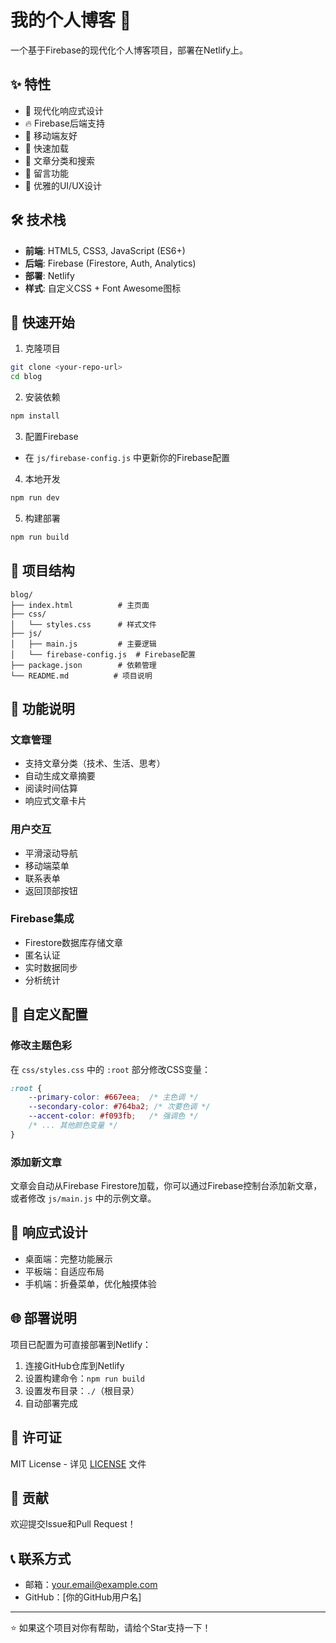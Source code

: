 # 我的个人博客 🎉

一个基于Firebase的现代化个人博客项目，部署在Netlify上。

## ✨ 特性

- 🎨 现代化响应式设计
- 🔥 Firebase后端支持
- 📱 移动端友好
- 🚀 快速加载
- 📝 文章分类和搜索
- 💬 留言功能
- 🌙 优雅的UI/UX设计

## 🛠️ 技术栈

- **前端**: HTML5, CSS3, JavaScript (ES6+)
- **后端**: Firebase (Firestore, Auth, Analytics)
- **部署**: Netlify
- **样式**: 自定义CSS + Font Awesome图标

## 🚀 快速开始

1. 克隆项目
```bash
git clone <your-repo-url>
cd blog
```

2. 安装依赖
```bash
npm install
```

3. 配置Firebase
- 在 `js/firebase-config.js` 中更新你的Firebase配置

4. 本地开发
```bash
npm run dev
```

5. 构建部署
```bash
npm run build
```

## 📁 项目结构

```
blog/
├── index.html          # 主页面
├── css/
│   └── styles.css      # 样式文件
├── js/
│   ├── main.js         # 主要逻辑
│   └── firebase-config.js  # Firebase配置
├── package.json        # 依赖管理
└── README.md          # 项目说明
```

## 🎯 功能说明

### 文章管理
- 支持文章分类（技术、生活、思考）
- 自动生成文章摘要
- 阅读时间估算
- 响应式文章卡片

### 用户交互
- 平滑滚动导航
- 移动端菜单
- 联系表单
- 返回顶部按钮

### Firebase集成
- Firestore数据库存储文章
- 匿名认证
- 实时数据同步
- 分析统计

## 🔧 自定义配置

### 修改主题色彩
在 `css/styles.css` 中的 `:root` 部分修改CSS变量：

```css
:root {
    --primary-color: #667eea;  /* 主色调 */
    --secondary-color: #764ba2; /* 次要色调 */
    --accent-color: #f093fb;   /* 强调色 */
    /* ... 其他颜色变量 */
}
```

### 添加新文章
文章会自动从Firebase Firestore加载，你可以通过Firebase控制台添加新文章，或者修改 `js/main.js` 中的示例文章。

## 📱 响应式设计

- 桌面端：完整功能展示
- 平板端：自适应布局
- 手机端：折叠菜单，优化触摸体验

## 🌐 部署说明

项目已配置为可直接部署到Netlify：

1. 连接GitHub仓库到Netlify
2. 设置构建命令：`npm run build`
3. 设置发布目录：`./`（根目录）
4. 自动部署完成

## 📄 许可证

MIT License - 详见 [LICENSE](LICENSE) 文件

## 🤝 贡献

欢迎提交Issue和Pull Request！

## 📞 联系方式

- 邮箱：your.email@example.com
- GitHub：[你的GitHub用户名]

---

⭐ 如果这个项目对你有帮助，请给个Star支持一下！